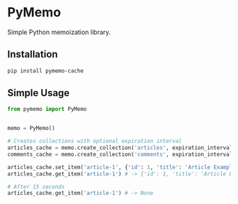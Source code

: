 # PyMemo

Simple Python memoization library.

## Installation

```sh
pip install pymemo-cache
```

## Simple Usage

```python
from pymemo import PyMemo


memo = PyMemo()

# Creates collections with optional expiration interval
articles_cache = memo.create_collection('articles', expiration_interval=15)
comments_cache = memo.create_collection('comments', expiration_interval=60)

articles_cache.set_item('article-1', {'id': 1, 'title': 'Article Example'}) # Any data type
articles_cache.get_item('article-1') # -> {'id': 1, 'title': 'Article Example'}

# After 15 seconds
articles_cache.get_item('article-1') # -> None
```
